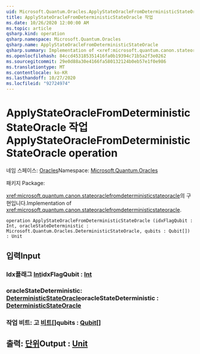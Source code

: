 ```yaml
---
uid: Microsoft.Quantum.Oracles.ApplyStateOracleFromDeterministicStateOracle
title: ApplyStateOracleFromDeterministicStateOracle 작업
ms.date: 10/26/2020 12:00:00 AM
ms.topic: article
qsharp.kind: operation
qsharp.namespace: Microsoft.Quantum.Oracles
qsharp.name: ApplyStateOracleFromDeterministicStateOracle
qsharp.summary: Implementation of <xref:microsoft.quantum.canon.stateoraclefromdeterministicstateoracle>.
ms.openlocfilehash: 84ccd453185351416fa0b19394c71b5a2f3e0262
ms.sourcegitcommit: 29e0d88a30e4166fa580132124b0eb57e1f0e986
ms.translationtype: MT
ms.contentlocale: ko-KR
ms.lasthandoff: 10/27/2020
ms.locfileid: "92724974"
---
```

# <a name="applystateoraclefromdeterministicstateoracle-operation"></a><span data-ttu-id="0e866-102">ApplyStateOracleFromDeterministicStateOracle 작업</span><span class="sxs-lookup"><span data-stu-id="0e866-102">ApplyStateOracleFromDeterministicStateOracle operation</span></span>

<span data-ttu-id="0e866-103">네임 스페이스: [Oracles](xref:Microsoft.Quantum.Oracles)</span><span class="sxs-lookup"><span data-stu-id="0e866-103">Namespace: [Microsoft.Quantum.Oracles](xref:Microsoft.Quantum.Oracles)</span></span>

<span data-ttu-id="0e866-104">패키지 [](https://nuget.org/packages/)</span><span class="sxs-lookup"><span data-stu-id="0e866-104">Package: [](https://nuget.org/packages/)</span></span>


<span data-ttu-id="0e866-105"><xref:microsoft.quantum.canon.stateoraclefromdeterministicstateoracle>의 구현입니다.</span><span class="sxs-lookup"><span data-stu-id="0e866-105">Implementation of <xref:microsoft.quantum.canon.stateoraclefromdeterministicstateoracle>.</span></span>

```qsharp
operation ApplyStateOracleFromDeterministicStateOracle (idxFlagQubit : Int, oracleStateDeterministic : Microsoft.Quantum.Oracles.DeterministicStateOracle, qubits : Qubit[]) : Unit
```


## <a name="input"></a><span data-ttu-id="0e866-106">입력</span><span class="sxs-lookup"><span data-stu-id="0e866-106">Input</span></span>

### <a name="idxflagqubit--int"></a><span data-ttu-id="0e866-107">Idx플래그 [Int](xref:microsoft.quantum.lang-ref.int)</span><span class="sxs-lookup"><span data-stu-id="0e866-107">idxFlagQubit : [Int](xref:microsoft.quantum.lang-ref.int)</span></span>




### <a name="oraclestatedeterministic--deterministicstateoracle"></a><span data-ttu-id="0e866-108">oracleStateDeterministic: [DeterministicStateOracle](xref:Microsoft.Quantum.Oracles.DeterministicStateOracle)</span><span class="sxs-lookup"><span data-stu-id="0e866-108">oracleStateDeterministic : [DeterministicStateOracle](xref:Microsoft.Quantum.Oracles.DeterministicStateOracle)</span></span>




### <a name="qubits--qubit"></a><span data-ttu-id="0e866-109">작업 비트: 고 [비트](xref:microsoft.quantum.lang-ref.qubit)[]</span><span class="sxs-lookup"><span data-stu-id="0e866-109">qubits : [Qubit](xref:microsoft.quantum.lang-ref.qubit)[]</span></span>





## <a name="output--unit"></a><span data-ttu-id="0e866-110">출력: [단위](xref:microsoft.quantum.lang-ref.unit)</span><span class="sxs-lookup"><span data-stu-id="0e866-110">Output : [Unit](xref:microsoft.quantum.lang-ref.unit)</span></span>

